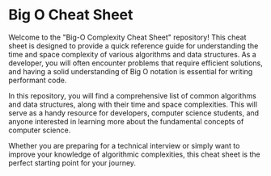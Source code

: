 # Big O Cheat Sheet

Welcome to the "Big-O Complexity Cheat Sheet" repository! This cheat sheet is designed to provide a quick reference guide for understanding the time and space complexity of various algorithms and data structures. As a developer, you will often encounter problems that require efficient solutions, and having a solid understanding of Big O notation is essential for writing performant code.

In this repository, you will find a comprehensive list of common algorithms and data structures, along with their time and space complexities. This will serve as a handy resource for developers, computer science students, and anyone interested in learning more about the fundamental concepts of computer science.

Whether you are preparing for a technical interview or simply want to improve your knowledge of algorithmic complexities, this cheat sheet is the perfect starting point for your journey.
